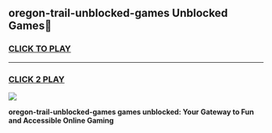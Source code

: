 
## oregon-trail-unblocked-games Unblocked Games👋
<h3>
<a href="https://news.freeplayer.one?title=oregon-trail-unblocked-games&ref=16F">CLICK TO PLAY</a></h3>
<hr>

<h3>
<a href="https://news.freeplayer.one?title=oregon-trail-unblocked-games&ref=16F">CLICK 2 PLAY</a>
  
</h3>

<a href="https://news.freeplayer.one?title=oregon-trail-unblocked-games&ref=16F/"><img src="https://clearcache.store/games.png"></a>


**oregon-trail-unblocked-games games unblocked: Your Gateway to Fun and Accessible Online Gaming**
